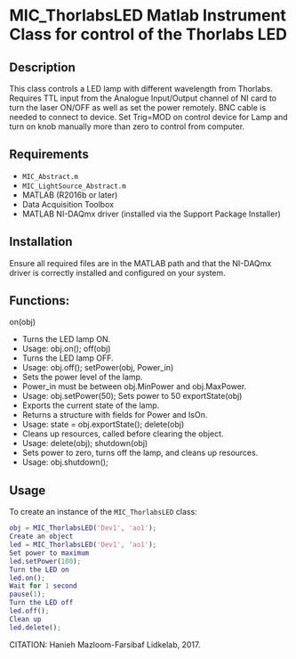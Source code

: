 # MIC_ThorlabsLED Matlab Instrument Class for control of the Thorlabs LED
## Description
This class controls a LED lamp with different wavelength from Thorlabs.
Requires TTL input from the Analogue Input/Output channel of NI card
to turn the laser ON/OFF as well as set the power remotely.
BNC cable is needed to connect to device.
Set Trig=MOD on control device for Lamp and turn on knob manually
more than zero to control from computer.
## Requirements
- `MIC_Abstract.m`
- `MIC_LightSource_Abstract.m`
- MATLAB (R2016b or later)
- Data Acquisition Toolbox
- MATLAB NI-DAQmx driver (installed via the Support Package Installer)
## Installation
Ensure all required files are in the MATLAB path and that the NI-DAQmx driver is correctly installed and configured on your system.
## Functions:
on(obj)
- Turns the LED lamp ON.
- Usage: obj.on();
off(obj)
- Turns the LED lamp OFF.
- Usage: obj.off();
setPower(obj, Power_in)
- Sets the power level of the lamp.
- Power_in must be between obj.MinPower and obj.MaxPower.
- Usage: obj.setPower(50);  Sets power to 50
exportState(obj)
- Exports the current state of the lamp.
- Returns a structure with fields for Power and IsOn.
- Usage: state = obj.exportState();
delete(obj)
- Cleans up resources, called before clearing the object.
- Usage: delete(obj);
shutdown(obj)
- Sets power to zero, turns off the lamp, and cleans up resources.
- Usage: obj.shutdown();
## Usage
To create an instance of the `MIC_ThorlabsLED` class:
```matlab
obj = MIC_ThorlabsLED('Dev1', 'ao1');
Create an object
led = MIC_ThorlabsLED('Dev1', 'ao1');
Set power to maximum
led.setPower(100);
Turn the LED on
led.on();
Wait for 1 second
pause(1);
Turn the LED off
led.off();
Clean up
led.delete();
```
CITATION: Hanieh Mazloom-Farsibaf  Lidkelab, 2017.
